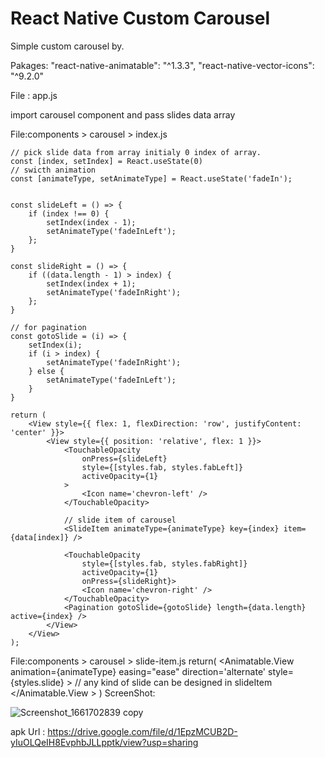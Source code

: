 # React Native Custom Carousel

Simple custom carousel by.

Pakages:
    "react-native-animatable": "^1.3.3",
    "react-native-vector-icons": "^9.2.0"
    
File : app.js

import carousel component and pass slides data array
  <Carousel data={data} />

File:components >  carousel > index.js

    // pick slide data from array initialy 0 index of array.
    const [index, setIndex] = React.useState(0)
    // swicth animation
    const [animateType, setAnimateType] = React.useState('fadeIn');


    const slideLeft = () => {
        if (index !== 0) {
            setIndex(index - 1);
            setAnimateType('fadeInLeft');
        };
    }

    const slideRight = () => {
        if ((data.length - 1) > index) {
            setIndex(index + 1);
            setAnimateType('fadeInRight');
        };
    }
    
    // for pagination
    const gotoSlide = (i) => {
        setIndex(i);
        if (i > index) {
            setAnimateType('fadeInRight');
        } else {
            setAnimateType('fadeInLeft');
        }
    }
    
    return (
        <View style={{ flex: 1, flexDirection: 'row', justifyContent: 'center' }}>
            <View style={{ position: 'relative', flex: 1 }}>
                <TouchableOpacity
                    onPress={slideLeft}
                    style={[styles.fab, styles.fabLeft]}
                    activeOpacity={1}
                >
                    <Icon name='chevron-left' />
                </TouchableOpacity>
                
                // slide item of carousel
                <SlideItem animateType={animateType} key={index} item={data[index]} />

                <TouchableOpacity
                    style={[styles.fab, styles.fabRight]}
                    activeOpacity={1}
                    onPress={slideRight}>
                    <Icon name='chevron-right' />
                </TouchableOpacity>
                <Pagination gotoSlide={gotoSlide} length={data.length} active={index} />
            </View>
        </View>
    );
    
File:components >  carousel > slide-item.js
    return(
            <Animatable.View
                animation={animateType} easing="ease"
                direction='alternate'
                style={styles.slide}
            >
                // any kind of slide can be designed in slideItem
            </Animatable.View >
    )
ScreenShot:

![Screenshot_1661702839 copy](https://user-images.githubusercontent.com/55942880/187083720-5c1eb16a-1114-4fe8-a19b-c37590277d65.png)

apk Url : https://drive.google.com/file/d/1EpzMCUB2D-yIuOLQeIH8EvphbJLLpptk/view?usp=sharing 

